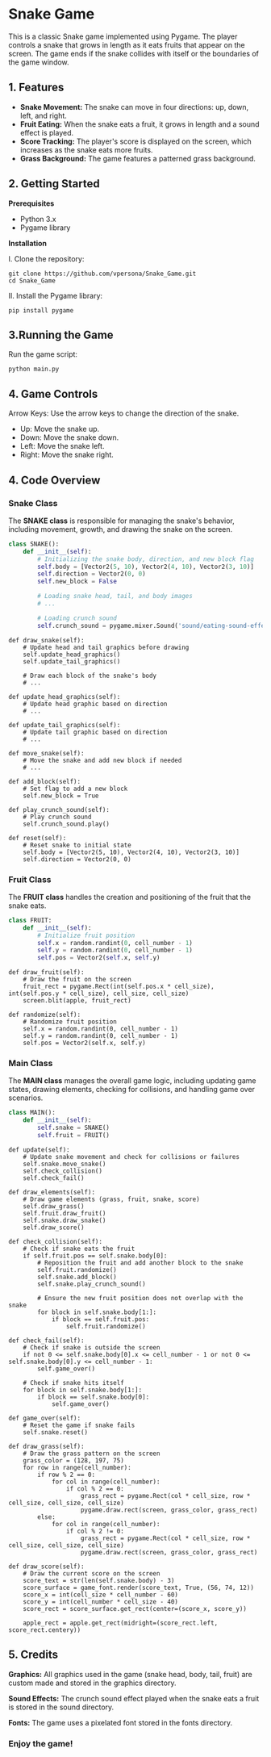 # Snake Game

This is a classic Snake game implemented using Pygame. The player controls a snake that grows in length as it eats fruits that appear on the screen. The game ends if the snake collides with itself or the boundaries of the game window.

## 1. Features
* **Snake Movement:** The snake can move in four directions: up, down, left, and right.
* **Fruit Eating:** When the snake eats a fruit, it grows in length and a sound effect is played.
* **Score Tracking:** The player's score is displayed on the screen, which increases as the snake eats more fruits.
* **Grass Background:** The game features a patterned grass background.

## 2. Getting Started
**Prerequisites**

* Python 3.x
* Pygame library 

**Installation**

I. Clone the repository:

```
git clone https://github.com/vpersona/Snake_Game.git
cd Snake_Game
```
II. Install the Pygame library:

```
pip install pygame
```

## 3.Running the Game
Run the game script:
```
python main.py
```

## 4. Game Controls
Arrow Keys: Use the arrow keys to change the direction of the snake.
* Up: Move the snake up.
* Down: Move the snake down.
* Left: Move the snake left.
* Right: Move the snake right.

## 4. Code Overview
### Snake Class 

The **SNAKE class** is responsible for managing the snake's behavior, including movement, growth, and drawing the snake on the screen.
```python
class SNAKE():
    def __init__(self):
        # Initializing the snake body, direction, and new block flag
        self.body = [Vector2(5, 10), Vector2(4, 10), Vector2(3, 10)]
        self.direction = Vector2(0, 0)
        self.new_block = False

        # Loading snake head, tail, and body images
        # ...

        # Loading crunch sound
        self.crunch_sound = pygame.mixer.Sound('sound/eating-sound-effect.mp3')
```
    def draw_snake(self):
        # Update head and tail graphics before drawing
        self.update_head_graphics()
        self.update_tail_graphics()

        # Draw each block of the snake's body
        # ...

    def update_head_graphics(self):
        # Update head graphic based on direction
        # ...

    def update_tail_graphics(self):
        # Update tail graphic based on direction
        # ...

    def move_snake(self):
        # Move the snake and add new block if needed
        # ...

    def add_block(self):
        # Set flag to add a new block
        self.new_block = True

    def play_crunch_sound(self):
        # Play crunch sound
        self.crunch_sound.play()
    
    def reset(self):
        # Reset snake to initial state
        self.body = [Vector2(5, 10), Vector2(4, 10), Vector2(3, 10)]
        self.direction = Vector2(0, 0)
### Fruit Class
The **FRUIT class** handles the creation and positioning of the fruit that the snake eats.

```python
class FRUIT:
    def __init__(self):
        # Initialize fruit position
        self.x = random.randint(0, cell_number - 1)
        self.y = random.randint(0, cell_number - 1)
        self.pos = Vector2(self.x, self.y)
```
    def draw_fruit(self):
        # Draw the fruit on the screen
        fruit_rect = pygame.Rect(int(self.pos.x * cell_size), int(self.pos.y * cell_size), cell_size, cell_size)
        screen.blit(apple, fruit_rect)
        
    def randomize(self):
        # Randomize fruit position
        self.x = random.randint(0, cell_number - 1)
        self.y = random.randint(0, cell_number - 1)
        self.pos = Vector2(self.x, self.y)

### Main Class
The **MAIN class** manages the overall game logic, including updating game states, drawing elements, checking for collisions, and handling game over scenarios.

```python
class MAIN():
    def __init__(self):
        self.snake = SNAKE()
        self.fruit = FRUIT()
```
    def update(self):
        # Update snake movement and check for collisions or failures
        self.snake.move_snake()
        self.check_collision()
        self.check_fail()
      
    def draw_elements(self):
        # Draw game elements (grass, fruit, snake, score)
        self.draw_grass()
        self.fruit.draw_fruit()
        self.snake.draw_snake()
        self.draw_score()

    def check_collision(self):
        # Check if snake eats the fruit
        if self.fruit.pos == self.snake.body[0]:
            # Reposition the fruit and add another block to the snake
            self.fruit.randomize()
            self.snake.add_block()
            self.snake.play_crunch_sound()

            # Ensure the new fruit position does not overlap with the snake
            for block in self.snake.body[1:]:
                if block == self.fruit.pos:
                    self.fruit.randomize()

    def check_fail(self):
        # Check if snake is outside the screen
        if not 0 <= self.snake.body[0].x <= cell_number - 1 or not 0 <= self.snake.body[0].y <= cell_number - 1:
            self.game_over()
      
        # Check if snake hits itself
        for block in self.snake.body[1:]:
            if block == self.snake.body[0]:
                self.game_over()
                
    def game_over(self):
        # Reset the game if snake fails
        self.snake.reset()
    
    def draw_grass(self):
        # Draw the grass pattern on the screen
        grass_color = (128, 197, 75)
        for row in range(cell_number):
            if row % 2 == 0:
                for col in range(cell_number):
                    if col % 2 == 0:
                        grass_rect = pygame.Rect(col * cell_size, row * cell_size, cell_size, cell_size)
                        pygame.draw.rect(screen, grass_color, grass_rect)
            else:
                for col in range(cell_number):
                    if col % 2 != 0:
                        grass_rect = pygame.Rect(col * cell_size, row * cell_size, cell_size, cell_size)
                        pygame.draw.rect(screen, grass_color, grass_rect)

    def draw_score(self):
        # Draw the current score on the screen
        score_text = str(len(self.snake.body) - 3)
        score_surface = game_font.render(score_text, True, (56, 74, 12))
        score_x = int(cell_size * cell_number - 60)
        score_y = int(cell_number * cell_size - 40)
        score_rect = score_surface.get_rect(center=(score_x, score_y))
        
        apple_rect = apple.get_rect(midright=(score_rect.left, score_rect.centery))
## 5. Credits
**Graphics:** All graphics used in the game (snake head, body, tail, fruit) are custom made and stored in the graphics directory.

**Sound Effects:** The crunch sound effect played when the snake eats a fruit is stored in the sound directory.

**Fonts:** The game uses a pixelated font stored in the fonts directory.



### Enjoy the game! 	